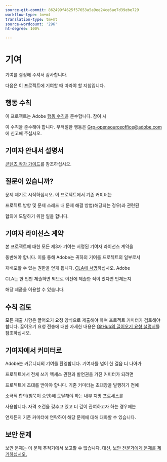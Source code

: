 ```yaml
---
source-git-commit: 862499f4625f57653a5a9ee24ce6ae7d39ebe729
workflow-type: tm+mt
translation-type: tm+mt
source-wordcount: '296'
ht-degree: 100%

---
```

# 기여

기여를 결정해 주셔서 감사합니다.

다음은 이 프로젝트에 기여할 때 따라야 할 지침입니다.

## 행동 수칙

이 프로젝트는 Adobe [행동 수칙](code-of-conduct.md)을 준수합니다. 참여 시

이 수칙을 준수해야 합니다. 부적절한 행동은
[Grp-opensourceoffice@adobe.com](mailto:Grp-opensourceoffice@adobe.com)에 신고해 주십시오.

## 기여자 안내서 설명서

[콘텐츠 작가 가이드](https://docs.adobe.com/content/help/ko-KR/contributor/contributor-guide/introduction.html)를 참조하십시오.

## 질문이 있습니까?

문제 제기로 시작하십시오. 이 프로젝트에서 기존 커미터는

프로젝트 방향 및 문제 스레드 내 문제 해결 방법(해당되는 경우)과 관련된

합의에 도달하기 위한 일을 합니다.

## 기여자 라이선스 계약

본 프로젝트에 대한 모든 제3자 기여는 서명된 기여자 라이선스 계약을

동반해야 합니다. 이를 통해 Adobe는 귀하의 기여를 프로젝트의 일부로서

재배포할 수 있는 권한을 얻게 됩니다. [CLA에 서명](http://opensource.adobe.com/cla.html)하십시오. Adobe

CLA는 한 번만 제출하면 되므로 이전에 제출한 적이 있다면 언제든지

해당 제품을 이용할 수 있습니다.

## 수칙 검토

모든 제출 사항은 끌어오기 요청 양식으로 제출해야 하며 프로젝트
커미터가 검토해야 합니다. 끌어오기 요청 전송에 대한 자세한 내용은
[GitHub의 끌어오기 요청 설명서](https://help.github.com/articles/about-pull-requests/)를 참조하십시오.

<!--
Lastly, please follow the [pull request template](PULL_REQUEST_TEMPLATE.md) when
submitting a pull request!
-->

## 기여자에서 커미터로

Adobe는 커뮤니티의 기여를 환영합니다. 기여자를 넘어 한 걸음 더 나아가

프로젝트에서 전체 쓰기 액세스 권한과 발언권을 가진 커미터가 되려면

프로젝트에 초대를 받아야 합니다. 기존 커미터는 초대장을 발행하기 전에

소극적 합의(침묵이 승인)에 도달해야 하는 내부 지명 프로세스를

사용합니다. 자격 조건을 갖추고 있고 더 깊이 관여하고자 하는 경우에는

언제든지 기존 커미터에 연락하여 해당 문제에 대해 대화할 수 있습니다.

## 보안 문제

보안 문제는 이 문제 추적기에서 보고할 수 없습니다. 대신, [보안 전문가에게 문제를 제기하십시오.](https://helpx.adobe.com/kr/security/alertus.html)
